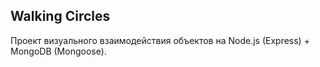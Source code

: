 ## Walking Circles

Проект визуального взаимодействия объектов на Node.js (Express) + MongoDB (Mongoose).